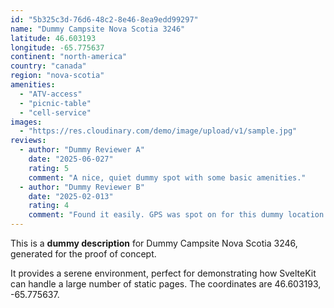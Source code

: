 ```yaml
---
id: "5b325c3d-76d6-48c2-8e46-8ea9edd99297"
name: "Dummy Campsite Nova Scotia 3246"
latitude: 46.603193
longitude: -65.775637
continent: "north-america"
country: "canada"
region: "nova-scotia"
amenities:
  - "ATV-access"
  - "picnic-table"
  - "cell-service"
images:
  - "https://res.cloudinary.com/demo/image/upload/v1/sample.jpg"
reviews:
  - author: "Dummy Reviewer A"
    date: "2025-06-027"
    rating: 5
    comment: "A nice, quiet dummy spot with some basic amenities."
  - author: "Dummy Reviewer B"
    date: "2025-02-013"
    rating: 4
    comment: "Found it easily. GPS was spot on for this dummy location."
---
```


This is a **dummy description** for Dummy Campsite Nova Scotia 3246, generated for the proof of concept.

It provides a serene environment, perfect for demonstrating how SvelteKit can handle a large number of static pages. The coordinates are 46.603193, -65.775637.
